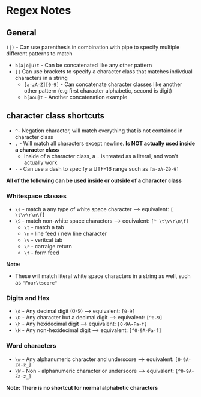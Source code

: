 # Regex  Notes #

## General ##
`(|)` - Can use parenthesis in combination with pipe to specify multiple different patterns to match
  - `b(a|o|u)t` - Can be concatenated like any other pattern
- `[]` Can use brackets to specify a character class that matches indivdual characters in a string 
  - `[a-zA-Z][0-9]` - Can concatenate character classes like another other pattern (e.g first character alphabetic, second is digit)
  - `b[aou]t` - Another concatenation example

## character class shortcuts ##

- `^`- Negation character, will match everything that is not contained in character class
- `.` - Will match all characters except newline. **Is NOT actually used inside a character class**
  - Inside of a character class, a `.` is treated as a literal, and won't actually work
- `-` - Can use a dash to specify a UTF-16 range such as `[a-zA-Z0-9]`

**All of the following can be used inside or outside of a character class**

### Whitespace classes ###
- `\s` - match a any type of white space character --> equivalent: `[ \t\v\r\n\f]`
- `\S` - match non-white space characters --> equivalent: `[^ \t\v\r\n\f]`
  - `\t` - match a tab
  - `\n` - line feed / new line character
  - `\v` - veritcal tab
  - `\r` - carraige return
  - `\f` - form feed

**Note:**
- These will match literal white space characters in a string as well, such as `"Four\tscore"`

### Digits and Hex ###
- `\d` - Any decimal digit (0-9) --> equivalent: `[0-9]`
- `\D` - Any character but a decimal digit --> equivalent: `[^0-9]`
- `\h` - Any hexidecimal digit --> equivalent: `[0-9A-Fa-f]`
- `\H` - Any non-hexidecimal digit --> equivalent: `[^0-9A-Fa-f]`

### Word characters ###
- `\w` - Any alphanumeric character and underscore --> equivalent: `[0-9A-Za-z_]`
- `\W` - Non - alphanumeric character or underscore --> equivalent: `[^0-9A-Za-z_]`

**Note: There is no shortcut for normal alphabetic characters**

